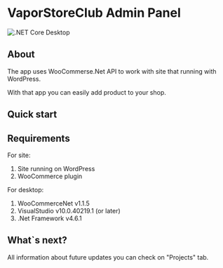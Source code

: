 VaporStoreClub Admin Panel
=============================
![.NET Core Desktop](https://github.com/p1zza/VaporStoreClub/workflows/.NET%20Core%20Desktop/badge.svg)

About 
-----------------------------
The app uses WooCommerse.Net API to work with site that running with WordPress.

With that app you can easily add product to your shop.

Quick start
-----------------------------

Requirements
-----------------------------
For site:
1. Site running on WordPress
2. WooCommerce plugin 

For desktop:
1. WooCommerceNet v1.1.5
2. VisualStudio v10.0.40219.1 (or later)
3. .Net Framework v4.6.1 

What`s next?
-----------------------------
All information about future updates you can check on "Projects" tab.

